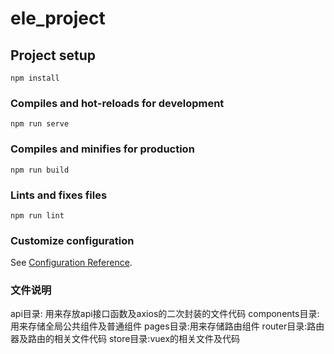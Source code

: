 # ele_project

## Project setup
```
npm install
```

### Compiles and hot-reloads for development
```
npm run serve
```

### Compiles and minifies for production
```
npm run build
```

### Lints and fixes files
```
npm run lint
```

### Customize configuration
See [Configuration Reference](https://cli.vuejs.org/config/).


### 文件说明

api目录: 用来存放api接口函数及axios的二次封装的文件代码
components目录:用来存储全局公共组件及普通组件
pages目录:用来存储路由组件
router目录:路由器及路由的相关文件代码
store目录:vuex的相关文件及代码